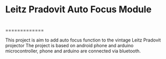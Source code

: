 # Leitz Pradovit Auto Focus Module <h1>
=============

This project is aim to add auto focus function to the vintage Leitz Pradovit projector
The project is based on android phone and arduino microcontroller, phone and arduino are connected via bluetooth. 


